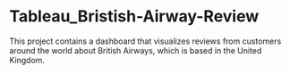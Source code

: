 # Tableau_Bristish-Airway-Review

This project contains a dashboard that visualizes reviews from customers around the world about British Airways, which is based in the United Kingdom. 
